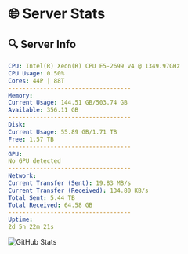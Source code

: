 # 🌐 Server Stats
## 🔍 Server Info
```yaml
CPU: Intel(R) Xeon(R) CPU E5-2699 v4 @ 1349.97GHz
CPU Usage: 0.50%
Cores: 44P | 88T
-----------------------------------
Memory:
Current Usage: 144.51 GB/503.74 GB
Available: 356.11 GB
-----------------------------------
Disk:
Current Usage: 55.89 GB/1.71 TB
Free: 1.57 TB
-----------------------------------
GPU:
No GPU detected
-----------------------------------
Network:
Current Transfer (Sent): 19.83 MB/s
Current Transfer (Received): 134.80 KB/s
Total Sent: 5.44 TB
Total Received: 64.58 GB
-----------------------------------
Uptime:
2d 5h 22m 21s
```
![GitHub Stats](https://img.shields.io/badge/Updated-2025-03-10_02:45:10-blue)